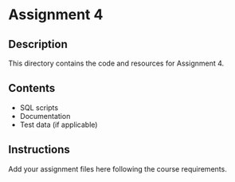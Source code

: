 # Assignment 4

## Description
This directory contains the code and resources for Assignment 4.

## Contents
- SQL scripts
- Documentation
- Test data (if applicable)

## Instructions
Add your assignment files here following the course requirements.
